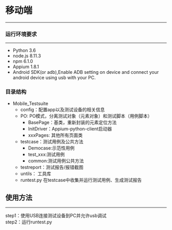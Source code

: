 # 移动端
-----------------

### 运行环境要求
-----------------
- Python 3.6
- node.js 8.11.3
- npm 6.1.0
- Appium 1.8.1
- Android SDK(or adb),Enable ADB setting on device and connect your android device using usb with your PC.

### 目录结构
* Mobile_Testsuite <br>
    * config：配置app以及测试设备的相关信息
    * PO: PO模式，分离测试对象（元素对象）和测试脚本（用例脚本）
        * BasePage：基类，重新封装的元素定位方法
        * InitDriver：Appium-python-client启动器
        * xxxPages: 其他所有页面类
    * testcase：测试用例及公共方法
        * Democase:示范性用例
        * test_xxx:测试用例
        * common:测试用例公共方法
    * testreport：测试报告/报错截图
    * untils： 工具库
    * runtest.py 在testcase中收集并运行测试用例、生成测试报告

## 使用方法
-----------------
> 
step1：使用USB连接测试设备到PC并允许usb调试 <br>
step2：运行runtest.py <br>
